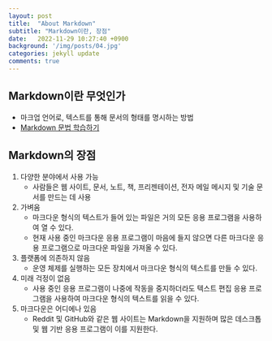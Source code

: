 ```yaml
---
layout: post
title:  "About Markdown"
subtitle: "Markdown이란, 장점"
date:   2022-11-29 10:27:40 +0900
background: '/img/posts/04.jpg'
categories: jekyll update
comments: true
---
```


## Markdown이란 무엇인가
- 마크업 언어로, 텍스트를 통해 문서의 형태를 명시하는 방법
- [Markdown 문법 학습하기](https://www.markdownguide.org/basic-syntax/)

## Markdown의 장점
1. 다양한 분야에서 사용 가능
    - 사람들은 웹 사이트, 문서, 노트, 책, 프리젠테이션, 전자 메일 메시지 및 기술 문서를 만드는 데 사용
2. 가벼움
    - 마크다운 형식의 텍스트가 들어 있는 파일은 거의 모든 응용 프로그램을 사용하여 열 수 있다.
    - 현재 사용 중인 마크다운 응용 프로그램이 마음에 들지 않으면 다른 마크다운 응용 프로그램으로 마크다운 파일을 가져올 수 있다.
3. 플랫폼에 의존하지 않음
    - 운영 체제를 실행하는 모든 장치에서 마크다운 형식의 텍스트를 만들 수 있다.
4. 미래 걱정이 없음
    - 사용 중인 응용 프로그램이 나중에 작동을 중지하더라도 텍스트 편집 응용 프로그램을 사용하여 마크다운 형식의 텍스트를 읽을 수 있다.
4. 마크다운은 어디에나 있음
    - Reddit 및 GitHub와 같은 웹 사이트는 Markdown을 지원하며 많은 데스크톱 및 웹 기반 응용 프로그램이 이를 지원한다.
